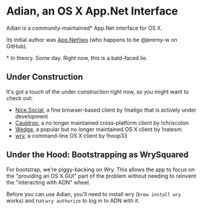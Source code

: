 # Adian, an OS X App.Net Interface
Adian is a community-maintained\* App.Net interface for OS X.

Its initial author was [App.Net!jws](http://app.net/jws)
(who happens to be @jeremy-w on GitHub).

\* In theory. Some day. Right now, this is a bald-faced lie.


## Under Construction
It's got a touch of the under construction right now, so you might want to
check out:

- [Nice.Social](https://nice.social), a fine browser-based client by !matigo
  that is actively under development
- [Cauldron](http://cauldron-app.herokuapp.com/), a no longer maintained
  cross-platform client by !chriscolon
- [Wedge](http://wedge.natestedman.com/), a popular but no longer maintained
  OS X client by !natesm.
- [wry](http://grailbox.com/wry/), a command-line OS X client by !hoop33


## Under the Hood: Bootstrapping as WrySquared
For bootstrap, we're piggy-backing on Wry. This allows the app to focus on
the "providing an OS X GUI" part of the problem without needing to reinvent
the "interacting with ADN" wheel.

Before you can use Adian, you'll need to install wry (`brew install wry` works)
and run `wry authorize` to log in to ADN with it.
